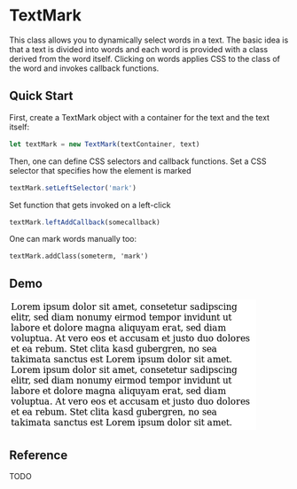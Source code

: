# TextMark
This class allows you to dynamically select words in a text. The basic idea
is that a text is divided into words and each word is provided with a class
derived from the word itself. Clicking on words applies CSS to the class of
the word and invokes callback functions.
## Quick Start
First, create a TextMark object with a container for the text and the text
itself:
```javascript
let textMark = new TextMark(textContainer, text)
```
Then, one can define CSS selectors and callback functions.
Set a CSS selector that specifies how the element is marked
```javascript
textMark.setLeftSelector('mark')
```
Set function that gets invoked on a left-click
```javascript
textMark.leftAddCallback(somecallback)
```
One can mark words manually too:
```
textMark.addClass(someterm, 'mark')
```
## Demo
![Demo](demo.gif)
## Reference
TODO
